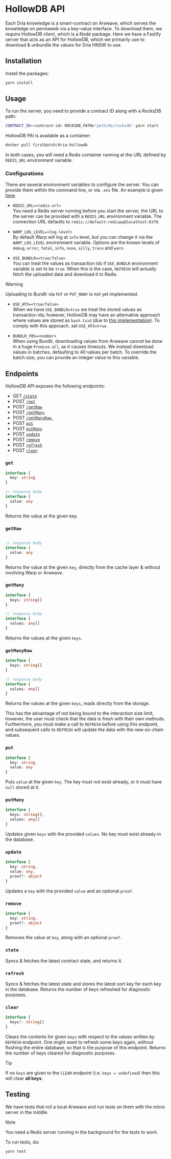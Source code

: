 # HollowDB API

Each Dria knowledge is a smart-contract on Arweave, which serves the knowledge on permaweb via a key-value interface. To download them, we require HollowDB client, which is a Node package. Here we have a Fastify server that acts as an API for HollowDB, which we primarily use to download & unbundle the values for Dria HNSW to use.

## Installation

Install the packages:

```sh
yarn install
```

## Usage

To run the server, you need to provide a contract ID along with a RocksDB path:

```sh
CONTRACT_ID=<contract-id> ROCKSDB_PATH="path/do/rocksdb" yarn start
```

HollowDB PAI is available as a container:

```sh
docker pull firstbatch/dria-hollowdb
```

In both cases, you will need a Redis container running at the URL defined by `REDIS_URL` environment variable.

### Configurations

There are several environment variables to configure the server. You can provide them within the command line, or via `.env` file. An example is given [here](./.env.example).

- `REDIS_URL=<redis-url>` <br> You need a Redis server running before you start the server, the URL to the server can be provided with a `REDIS_URL` environment variable. The connection URL defaults to `redis://default:redispw@localhost:6379`.

- `WARP_LOG_LEVEL=<log-level>` <br> By default Warp will log at `info` level, but you can change it via the `WARP_LOG_LEVEL` environment variable. Options are the known levels of `debug`, `error`, `fatal`, `info`, `none`, `silly`, `trace` and `warn`.

- `USE_BUNDLR=<true/false>` <br> You can treat the values as transaction ids if `USE_BUNDLR` environment variable is set to be `true`. When this is the case, `REFRESH` will actually fetch the uploaded data and download it to Redis.

> [!WARNING]
>
> Uploading to Bundlr via `PUT` or `PUT_MANY` is not yet implemented.

- `USE_HTX=<true/false>` <br> When we have `USE_BUNDLR=true` we treat the stored values as transaction ids; however, HollowDB may have an alternative approach where values are stored as `hash.txid` (due to [this implementation](https://github.com/firstbatchxyz/hollowdb/blob/master/src/contracts/hollowdb-htx.contract.ts)). To comply with this approach, set `USE_HTX=true`.

- `BUNDLR_FBS=<number>` <br> When using Bundlr, downloading values from Arweave cannot be done in a huge `Promise.all`, as it causes timeouts. We instead download values in batches, defaulting to 40 values per batch. To override the batch size, you can provide an integer value to this variable.

## Endpoints

HollowDB API exposes the following endpoints:

- GET [`/state`](#state)
- POST [`/get`](#get)
- POST [`/getRaw`](#getraw)
- POST [`/getMany`](#getmany)
- POST [`/getManyRaw `](#getmanyraw)
- POST [`put`](#put)
- POST [`putMany`](#putmany)
- POST [`update`](#update)
- POST [`remove`](#remove)
- POST [`refresh`](#refresh)
- POST [`clear`](#clear)

### `get`

```ts
interface {
  key: string
}

// response body
interface {
  value: any
}
```

Returns the value at the given key.

### `getRaw`

```ts

// response body
interface {
  value: any
}
```

Returns the value at the given `key`, directly from the cache layer & without involving Warp or Arweave.

### `getMany`

```ts
interface {
  keys: string[]
}

// response body
interface {
  values: any[]
}
```

Returns the values at the given `keys`.

### `getManyRaw`

```ts
interface {
  keys: string[]
}

// response body
interface {
  values: any[]
}
```

Returns the values at the given `keys`, reads directly from the storage.

This has the advantage of not being bound to the interaction size limit, however, the user must check that the data is fresh with their own methods.
Furthermore, you must make a call to `REFRESH` before using this endpoint, and subsequent calls to `REFRESH` will update the data with the new on-chain values.

### `put`

```ts
interface {
  key: string,
  value: any
}
```

Puts `value` at the given `key`. The key must not exist already, or it must have `null` stored at it.

### `putMany`

```ts
interface {
  keys: string[],
  values: any[]
}
```

Updates given `keys` with the provided `values`. No key must exist already in the database.

### `update`

```ts
interface {
  key: string,
  value: any,
  proof?: object
}
```

Updates a `key` with the provided `value` and an optional `proof`.

### `remove`

```ts
interface {
  key: string,
  proof?: object
}
```

Removes the value at `key`, along with an optional `proof`.

### `state`

Syncs & fetches the latest contract state, and returns it.

### `refresh`

Syncs & fetches the latest state and stores the latest sort key for each key in the database. Returns the number of keys refreshed for diagnostic purposes.

### `clear`

```ts
interface {
  keys?: string[]
}
```

Clears the contents for given `keys` with respect to the values written by `REFRESH` endpoint. One might want to refresh some keys again, without flushing the entire database, so that is the purpose of this endpoint. Returns the number of keys cleared for diagnostic purposes.

> [!TIP]
>
> If no `keys` are given to the `CLEAR` endpoint (i.e. `keys = undefined`) then this will clear **all keys**.

## Testing

We have tests that roll a local Arweave and run tests on them with the micro server in the middle.

> [!NOTE]
>
> You need a Redis server running in the background for the tests to work.

To run tests, do:

```sh
yarn test
```
